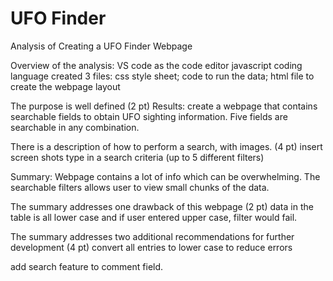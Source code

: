 # UFO Finder
Analysis of Creating a UFO Finder Webpage


Overview of the analysis:
VS code as the code editor
javascript coding language
created 3 files:  css style sheet; code to run the data; html file to create the webpage layout


The purpose is well defined (2 pt)
Results:
create a webpage that contains searchable fields to obtain UFO sighting information.  Five fields are searchable in any combination.

There is a description of how to perform a search, with images. (4 pt)
insert screen shots 
type in a search criteria (up to 5 different filters)

Summary:
Webpage contains a lot of info which can be overwhelming.  The searchable filters allows user to view small chunks of the data.

The summary addresses one drawback of this webpage (2 pt)
data in the table is all lower case and if user entered upper case, filter would fail.

The summary addresses two additional recommendations for further development (4 pt)
convert all entries to lower case to reduce errors

add search feature to comment field.
